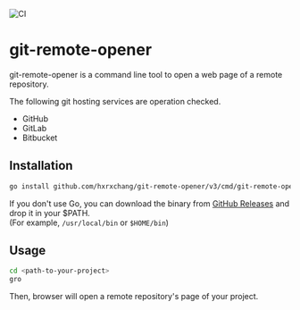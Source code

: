 ![CI](https://github.com/hxrxchang/git-remote-opener/workflows/CI/badge.svg)

# git-remote-opener

git-remote-opener is a command line tool to open a web page of a remote repository.

The following git hosting services are operation checked.

- GitHub
- GitLab
- Bitbucket

## Installation

```sh
go install github.com/hxrxchang/git-remote-opener/v3/cmd/git-remote-open@latest
```

If you don't use Go, you can download the binary from [GitHub Releases](https://github.com/hxrxchang/git-remote-opener/releases) and drop it in your \$PATH.  
(For example, `/usr/local/bin` or `$HOME/bin`)

## Usage

```sh
cd <path-to-your-project>
gro
```

Then, browser will open a remote repository's page of your project.
